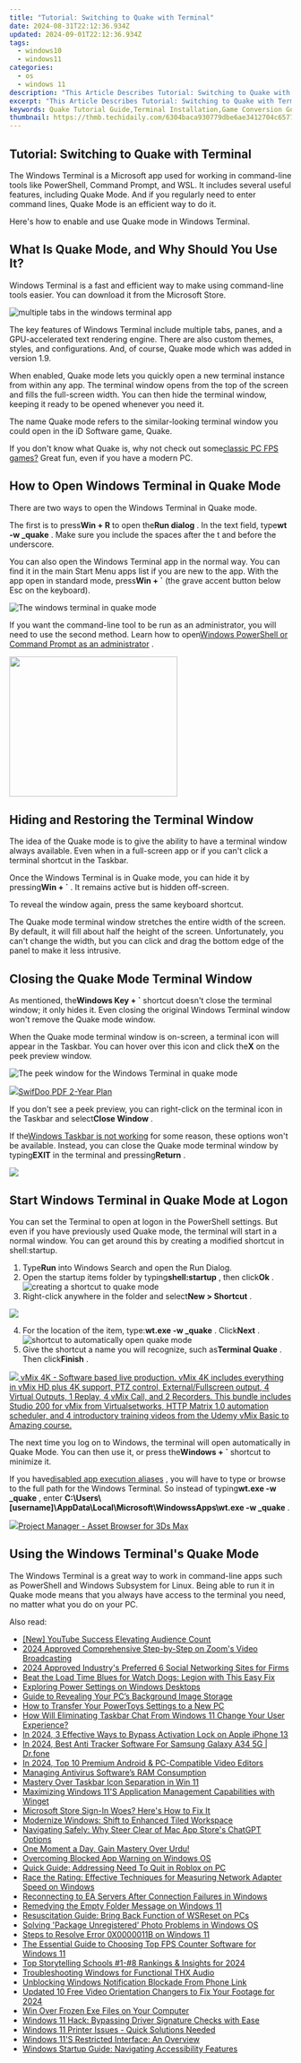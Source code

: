 ```yaml
---
title: "Tutorial: Switching to Quake with Terminal"
date: 2024-08-31T22:12:36.934Z
updated: 2024-09-01T22:12:36.934Z
tags:
  - windows10
  - windows11
categories:
  - os
  - windows 11
description: "This Article Describes Tutorial: Switching to Quake with Terminal"
excerpt: "This Article Describes Tutorial: Switching to Quake with Terminal"
keywords: Quake Tutorial Guide,Terminal Installation,Game Conversion Guide,Windows Gaming Update,Quake Console Commands,Terminal Based Switching,Quick Gaming Changeover
thumbnail: https://thmb.techidaily.com/6304baca930779dbe6ae3412704c6577c66eb8d788b6fe6b67667ffd209c0a5f.jpg
---
```


## Tutorial: Switching to Quake with Terminal

 The Windows Terminal is a Microsoft app used for working in command-line tools like PowerShell, Command Prompt, and WSL. It includes several useful features, including Quake Mode. And if you regularly need to enter command lines, Quake Mode is an efficient way to do it.

Here's how to enable and use Quake mode in Windows Terminal.

## What Is Quake Mode, and Why Should You Use It?

 Windows Terminal is a fast and efficient way to make using command-line tools easier. You can download it from the Microsoft Store.

![multiple tabs in the windows terminal app](https://static1.makeuseofimages.com/wordpress/wp-content/uploads/2022/09/window-terminal-app.jpg)

 The key features of Windows Terminal include multiple tabs, panes, and a GPU-accelerated text rendering engine. There are also custom themes, styles, and configurations. And, of course, Quake mode which was added in version 1.9.

 When enabled, Quake mode lets you quickly open a new terminal instance from within any app. The terminal window opens from the top of the screen and fills the full-screen width. You can then hide the terminal window, keeping it ready to be opened whenever you need it.

 The name Quake mode refers to the similar-looking terminal window you could open in the iD Software game, Quake.

 If you don't know what Quake is, why not check out some[classic PC FPS games?](https://www.makeuseof.com/tag/play-classic-shooters-on-modern-computer/) Great fun, even if you have a modern PC.

## How to Open Windows Terminal in Quake Mode

There are two ways to open the Windows Terminal in Quake mode.

 The first is to press**Win + R** to open the**Run dialog** . In the text field, type**wt -w \_quake** . Make sure you include the spaces after the t and before the underscore.

 You can also open the Windows Terminal app in the normal way. You can find it in the main Start Menu apps list if you are new to the app. With the app open in standard mode, press**Win + \`** (the grave accent button below Esc on the keyboard).

![The windows terminal in quake mode](https://static1.makeuseofimages.com/wordpress/wp-content/uploads/2023/02/windows-terminal-quake.jpg)

 If you want the command-line tool to be run as an administrator, you will need to use the second method. Learn how to open[Windows PowerShell or Command Prompt as an administrator](https://www.makeuseof.com/windows-open-command-prompt-powershell/) .

<!-- affiliate ads begin -->
<a href="https://godlikehost.sjv.io/c/5597632/1920047/21774" target="_top" id="1920047"><img src="//a.impactradius-go.com/display-ad/21774-1920047" border="0" alt="" width="300" height="250"/></a><img height="0" width="0" src="https://imp.pxf.io/i/5597632/1920047/21774" style="position:absolute;visibility:hidden;" border="0" />
<!-- affiliate ads end -->
## Hiding and Restoring the Terminal Window

 The idea of the Quake mode is to give the ability to have a terminal window always available. Even when in a full-screen app or if you can't click a terminal shortcut in the Taskbar.

 Once the Windows Terminal is in Quake mode, you can hide it by pressing**Win + \`** . It remains active but is hidden off-screen.

To reveal the window again, press the same keyboard shortcut.

 The Quake mode terminal window stretches the entire width of the screen. By default, it will fill about half the height of the screen. Unfortunately, you can't change the width, but you can click and drag the bottom edge of the panel to make it less intrusive.

## Closing the Quake Mode Terminal Window

 As mentioned, the**Windows Key + \`** shortcut doesn't close the terminal window; it only hides it. Even closing the original Windows Terminal window won't remove the Quake mode window.

 When the Quake mode terminal window is on-screen, a terminal icon will appear in the Taskbar. You can hover over this icon and click the**X** on the peek preview window.

![The peek window for the Windows Terminal in quake mode](https://static1.makeuseofimages.com/wordpress/wp-content/uploads/2023/02/closing-quake-mode-window.jpg)

<!-- affiliate ads begin -->
<a href="https://purchase.swifdoo.com/order/checkout.php?PRODS=40002580&QTY=1&AFFILIATE=108875&CART=1"><img src="https://secure.avangate.com/images/merchant/8b932759a5a04ddb34bf79e3f9072e4b/products/3_Product%20box%20white-1024x1024.png" border="0">SwifDoo PDF 2-Year Plan</a>
<!-- affiliate ads end -->
 If you don't see a peek preview, you can right-click on the terminal icon in the Taskbar and select**Close Window** .

 If the[Windows Taskbar is not working](https://www.makeuseof.com/tag/5-steps-fix-windows-10-taskbar-issues/) for some reason, these options won't be available. Instead, you can close the Quake mode terminal window by typing**EXIT** in the terminal and pressing**Return** .

<!-- affiliate ads begin -->
<a href="https://secure.2checkout.com/order/checkout.php?PRODS=4940312&QTY=1&AFFILIATE=108875&CART=1"><img src="https://secure.avangate.com/images/merchant/333ac5d90817d69113471fbb6e531bee/sps-partnership-728x90eng.png" border="0"></a>
<!-- affiliate ads end -->
## Start Windows Terminal in Quake Mode at Logon

 You can set the Terminal to open at logon in the PowerShell settings. But even if you have previously used Quake mode, the terminal will start in a normal window. You can get around this by creating a modified shortcut in shell:startup.

1. Type**Run** into Windows Search and open the Run Dialog.
2. Open the startup items folder by typing**shell:startup** , then click**Ok** .  
![creating a shortcut to quake mode](https://static1.makeuseofimages.com/wordpress/wp-content/uploads/2023/02/auto-open-quake-mode.jpg)
3. Right-click anywhere in the folder and select**New > Shortcut** .
<!-- affiliate ads begin -->
<a href="https://store.nero.com/order/checkout.php?PRODS=42296985&QTY=1&AFFILIATE=108875&CART=1"><img src="https://secure.avangate.com/images/merchant/9cea886b9f44a3c2df1163730ab64994/products/copy_nero_burning_rom_cart.png" border="0">
</a>
<!-- affiliate ads end -->
4. For the location of the item, type:**wt.exe -w \_quake** . Click**Next** .  
![shortcut to automatically open quake mode](https://static1.makeuseofimages.com/wordpress/wp-content/uploads/2023/02/quake-mode-shortcut.jpg)
5. Give the shortcut a name you will recognize, such as**Terminal Quake** . Then click**Finish** .
<!-- affiliate ads begin -->
<a href="https://secure.2checkout.com/order/checkout.php?PRODS=30901369&QTY=1&AFFILIATE=108875&CART=1"> <img src="https://secure.avangate.com/images/merchant/ce9a6fb2becc2d235e62b125e9260102/products/1_copy_vMixCallScreenshot1-large.jpg" border="0"> vMix 4K - Software based live production. vMix 4K includes everything in vMix HD plus 4K support, PTZ control, External/Fullscreen output, 4 Virtual Outputs, 1 Replay, 4 vMix Call, and 2 Recorders. 
This bundle includes Studio 200 for vMix from Virtualsetworks, HTTP Matrix 1.0 automation scheduler, and 4 introductory training videos from the Udemy vMix Basic to Amazing course. </a>
<!-- affiliate ads end -->

 The next time you log on to Windows, the terminal will open automatically in Quake Mode. You can then use it, or press the**Windows + \`** shortcut to minimize it.

 If you have[disabled app execution aliases](https://www.makeuseof.com/app-execution-aliases-guide/) , you will have to type or browse to the full path for the Windows Terminal. So instead of typing**wt.exe -w \_quake** , enter **C:\\Users\\\[username\]\\AppData\\Local\\Microsoft\\WindowssApps\\wt.exe -w \_quake** .

<!-- affiliate ads begin -->
<a href="https://secure.2checkout.com/order/checkout.php?PRODS=4709458&QTY=1&AFFILIATE=108875&CART=1"><img src="https://3d-kstudio.com/wp-content/uploads/2019/10/Project-Manager-version-3-1600x900-768x419.jpg" border="0">Project Manager - Asset Browser for 3Ds Max</a>
<!-- affiliate ads end -->
## Using the Windows Terminal's Quake Mode

 The Windows Terminal is a great way to work in command-line apps such as PowerShell and Windows Subsystem for Linux. Being able to run it in Quake mode means that you always have access to the terminal you need, no matter what you do on your PC.


<ins class="adsbygoogle"
     style="display:block"
     data-ad-format="autorelaxed"
     data-ad-client="ca-pub-7571918770474297"
     data-ad-slot="1223367746"></ins>



<ins class="adsbygoogle"
     style="display:block"
     data-ad-client="ca-pub-7571918770474297"
     data-ad-slot="8358498916"
     data-ad-format="auto"
     data-full-width-responsive="true"></ins>

<span class="atpl-alsoreadstyle">Also read:</span>
<div><ul>
<li><a href="https://facebook-video-footage.techidaily.com/new-youtube-success-elevating-audience-count/"><u>[New] YouTube Success  Elevating Audience Count</u></a></li>
<li><a href="https://extra-information.techidaily.com/2024-approved-comprehensive-step-by-step-on-zooms-video-broadcasting/"><u>2024 Approved  Comprehensive Step-by-Step on Zoom's Video Broadcasting</u></a></li>
<li><a href="https://vp-tips.techidaily.com/2024-approved-industrys-preferred-6-social-networking-sites-for-firms/"><u>2024 Approved  Industry's Preferred 6 Social Networking Sites for Firms</u></a></li>
<li><a href="https://win-solutions.techidaily.com/beat-the-load-time-blues-for-watch-dogs-legion-with-this-easy-fix/"><u>Beat the Load Time Blues for Watch Dogs: Legion with This Easy Fix</u></a></li>
<li><a href="https://windows11.techidaily.com/exploring-power-settings-on-windows-desktops/"><u>Exploring Power Settings on Windows Desktops</u></a></li>
<li><a href="https://windows11.techidaily.com/guide-to-revealing-your-pcs-background-image-storage/"><u>Guide to Revealing Your PC’s Background Image Storage</u></a></li>
<li><a href="https://windows11.techidaily.com/how-to-transfer-your-powertoys-settings-to-a-new-pc/"><u>How to Transfer Your PowerToys Settings to a New PC</u></a></li>
<li><a href="https://windows11.techidaily.com/how-will-eliminating-taskbar-chat-from-windows-11-change-your-user-experience/"><u>How Will Eliminating Taskbar Chat From Windows 11 Change Your User Experience?</u></a></li>
<li><a href="https://activate-lock.techidaily.com/in-2024-3-effective-ways-to-bypass-activation-lock-on-apple-iphone-13-by-drfone-ios/"><u>In 2024, 3 Effective Ways to Bypass Activation Lock on Apple iPhone 13</u></a></li>
<li><a href="https://android-location-track.techidaily.com/in-2024-best-anti-tracker-software-for-samsung-galaxy-a34-5g-drfone-by-drfone-virtual-android/"><u>In 2024, Best Anti Tracker Software For Samsung Galaxy A34 5G | Dr.fone</u></a></li>
<li><a href="https://instagram-video-recordings.techidaily.com/in-2024-top-10-premium-android-and-pc-compatible-video-editors/"><u>In 2024, Top 10 Premium Android & PC-Compatible Video Editors</u></a></li>
<li><a href="https://windows11.techidaily.com/managing-antivirus-softwares-ram-consumption/"><u>Managing Antivirus Software’s RAM Consumption</u></a></li>
<li><a href="https://windows11.techidaily.com/mastery-over-taskbar-icon-separation-in-win-11/"><u>Mastery Over Taskbar Icon Separation in Win 11</u></a></li>
<li><a href="https://windows11.techidaily.com/maximizing-windows-11s-application-management-capabilities-with-winget/"><u>Maximizing Windows 11'S Application Management Capabilities with Winget</u></a></li>
<li><a href="https://windows11.techidaily.com/microsoft-store-sign-in-woes-heres-how-to-fix-it/"><u>Microsoft Store Sign-In Woes? Here's How to Fix It</u></a></li>
<li><a href="https://windows11.techidaily.com/modernize-windows-shift-to-enhanced-tiled-workspace/"><u>Modernize Windows: Shift to Enhanced Tiled Workspace</u></a></li>
<li><a href="https://tech-revival.techidaily.com/navigating-safely-why-steer-clear-of-mac-app-stores-chatgpt-options/"><u>Navigating Safely: Why Steer Clear of Mac App Store's ChatGPT Options</u></a></li>
<li><a href="https://mondly-stories.techidaily.com/1719577505926-one-moment-a-day-gain-mastery-over-urdu/"><u>One Moment a Day, Gain Mastery Over Urdu!</u></a></li>
<li><a href="https://windows11.techidaily.com/overcoming-blocked-app-warning-on-windows-os/"><u>Overcoming Blocked App Warning on Windows OS</u></a></li>
<li><a href="https://windows11.techidaily.com/quick-guide-addressing-need-to-quit-in-roblox-on-pc/"><u>Quick Guide: Addressing Need To Quit in Roblox on PC</u></a></li>
<li><a href="https://windows11.techidaily.com/race-the-rating-effective-techniques-for-measuring-network-adapter-speed-on-windows/"><u>Race the Rating: Effective Techniques for Measuring Network Adapter Speed on Windows</u></a></li>
<li><a href="https://windows11.techidaily.com/reconnecting-to-ea-servers-after-connection-failures-in-windows/"><u>Reconnecting to EA Servers After Connection Failures in Windows</u></a></li>
<li><a href="https://windows11.techidaily.com/remedying-the-empty-folder-message-on-windows-11/"><u>Remedying the Empty Folder Message on Windows 11</u></a></li>
<li><a href="https://windows11.techidaily.com/resuscitation-guide-bring-back-function-of-wsreset-on-pcs/"><u>Resuscitation Guide: Bring Back Function of WSReset on PCs</u></a></li>
<li><a href="https://windows11.techidaily.com/solving-package-unregistered-photo-problems-in-windows-os/"><u>Solving 'Package Unregistered' Photo Problems in Windows OS</u></a></li>
<li><a href="https://windows11.techidaily.com/steps-to-resolve-error-0x0000011b-on-windows-11/"><u>Steps to Resolve Error 0X0000011B on Windows 11</u></a></li>
<li><a href="https://windows11.techidaily.com/the-essential-guide-to-choosing-top-fps-counter-software-for-windows-11/"><u>The Essential Guide to Choosing Top FPS Counter Software for Windows 11</u></a></li>
<li><a href="https://fox-friendly.techidaily.com/top-storytelling-schools-1-8-rankings-and-insights-for-2024/"><u>Top Storytelling Schools  #1-#8 Rankings & Insights for 2024</u></a></li>
<li><a href="https://windows11.techidaily.com/troubleshooting-windows-for-functional-thx-audio/"><u>Troubleshooting Windows for Functional THX Audio</u></a></li>
<li><a href="https://windows11.techidaily.com/unblocking-windows-notification-blockade-from-phone-link/"><u>Unblocking Windows Notification Blockade From Phone Link</u></a></li>
<li><a href="https://ai-video-apps.techidaily.com/updated-10-free-video-orientation-changers-to-fix-your-footage-for-2024/"><u>Updated 10 Free Video Orientation Changers to Fix Your Footage for 2024</u></a></li>
<li><a href="https://windows11.techidaily.com/win-over-frozen-exe-files-on-your-computer/"><u>Win Over Frozen Exe Files on Your Computer</u></a></li>
<li><a href="https://tech-hub.techidaily.com/windows-11-hack-bypassing-driver-signature-checks-with-ease/"><u>Windows 11 Hack: Bypassing Driver Signature Checks with Ease</u></a></li>
<li><a href="https://printer-issues.techidaily.com/windows-11-printer-issues-quick-solutions-needed/"><u>Windows 11 Printer Issues - Quick Solutions Needed</u></a></li>
<li><a href="https://windows11.techidaily.com/windows-11s-restricted-interface-an-overview/"><u>Windows 11'S Restricted Interface: An Overview</u></a></li>
<li><a href="https://windows11.techidaily.com/windows-startup-guide-navigating-accessibility-features/"><u>Windows Startup Guide: Navigating Accessibility Features</u></a></li>
</ul></div>
